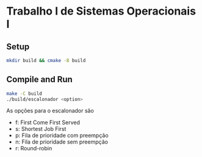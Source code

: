 
# Trabalho I de Sistemas Operacionais I

## Setup

```sh
mkdir build && cmake -B build
```

## Compile and Run

```sh
make -C build
./build/escalonador <option>
```

As opções para o escalonador são
- f: First Come First Served
- s: Shortest Job First
- p: Fila de prioridade com preempção
- n: Fila de prioridade sem preempção
- r: Round-robin